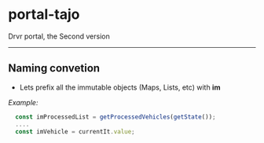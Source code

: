 # portal-tajo

Drvr portal, the Second version

---
## Naming convetion

* Lets prefix all the immutable objects (Maps, Lists, etc) with __im__

_Example:_

```javascript
  const imProcessedList = getProcessedVehicles(getState());
  ....
  const imVehicle = currentIt.value;
```
